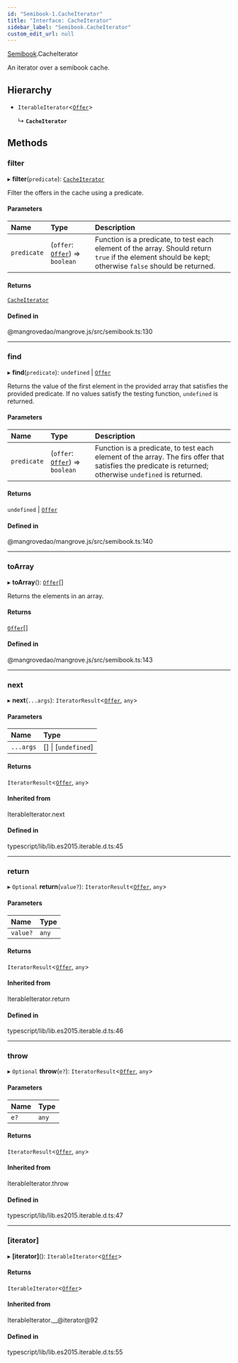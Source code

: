 ```yaml
---
id: "Semibook-1.CacheIterator"
title: "Interface: CacheIterator"
sidebar_label: "Semibook.CacheIterator"
custom_edit_url: null
---
```


[Semibook](../namespaces/Semibook-1.md).CacheIterator

An iterator over a semibook cache.

## Hierarchy

- `IterableIterator`<[`Offer`](../namespaces/Market-1.md#offer)\>

  ↳ **`CacheIterator`**

## Methods

### <a id="filter" name="filter"></a> filter

▸ **filter**(`predicate`): [`CacheIterator`](Semibook-1.CacheIterator.md)

Filter the offers in the cache using a predicate.

#### Parameters

| Name | Type | Description |
| :------ | :------ | :------ |
| `predicate` | (`offer`: [`Offer`](../namespaces/Market-1.md#offer)) => `boolean` | Function is a predicate, to test each element of the array. Should return `true` if the element should be kept; otherwise `false` should be returned. |

#### Returns

[`CacheIterator`](Semibook-1.CacheIterator.md)

#### Defined in

@mangrovedao/mangrove.js/src/semibook.ts:130

___

### <a id="find" name="find"></a> find

▸ **find**(`predicate`): `undefined` \| [`Offer`](../namespaces/Market-1.md#offer)

Returns the value of the first element in the provided array that
satisfies the provided predicate. If no values satisfy the testing function,
`undefined` is returned.

#### Parameters

| Name | Type | Description |
| :------ | :------ | :------ |
| `predicate` | (`offer`: [`Offer`](../namespaces/Market-1.md#offer)) => `boolean` | Function is a predicate, to test each element of the array. The firs offer that satisfies the predicate is returned; otherwise `undefined` is returned. |

#### Returns

`undefined` \| [`Offer`](../namespaces/Market-1.md#offer)

#### Defined in

@mangrovedao/mangrove.js/src/semibook.ts:140

___

### <a id="toarray" name="toarray"></a> toArray

▸ **toArray**(): [`Offer`](../namespaces/Market-1.md#offer)[]

Returns the elements in an array.

#### Returns

[`Offer`](../namespaces/Market-1.md#offer)[]

#### Defined in

@mangrovedao/mangrove.js/src/semibook.ts:143

___

### <a id="next" name="next"></a> next

▸ **next**(`...args`): `IteratorResult`<[`Offer`](../namespaces/Market-1.md#offer), `any`\>

#### Parameters

| Name | Type |
| :------ | :------ |
| `...args` | [] \| [`undefined`] |

#### Returns

`IteratorResult`<[`Offer`](../namespaces/Market-1.md#offer), `any`\>

#### Inherited from

IterableIterator.next

#### Defined in

typescript/lib/lib.es2015.iterable.d.ts:45

___

### <a id="return" name="return"></a> return

▸ `Optional` **return**(`value?`): `IteratorResult`<[`Offer`](../namespaces/Market-1.md#offer), `any`\>

#### Parameters

| Name | Type |
| :------ | :------ |
| `value?` | `any` |

#### Returns

`IteratorResult`<[`Offer`](../namespaces/Market-1.md#offer), `any`\>

#### Inherited from

IterableIterator.return

#### Defined in

typescript/lib/lib.es2015.iterable.d.ts:46

___

### <a id="throw" name="throw"></a> throw

▸ `Optional` **throw**(`e?`): `IteratorResult`<[`Offer`](../namespaces/Market-1.md#offer), `any`\>

#### Parameters

| Name | Type |
| :------ | :------ |
| `e?` | `any` |

#### Returns

`IteratorResult`<[`Offer`](../namespaces/Market-1.md#offer), `any`\>

#### Inherited from

IterableIterator.throw

#### Defined in

typescript/lib/lib.es2015.iterable.d.ts:47

___

### <a id="[iterator]" name="[iterator]"></a> [iterator]

▸ **[iterator]**(): `IterableIterator`<[`Offer`](../namespaces/Market-1.md#offer)\>

#### Returns

`IterableIterator`<[`Offer`](../namespaces/Market-1.md#offer)\>

#### Inherited from

IterableIterator.\_\_@iterator@92

#### Defined in

typescript/lib/lib.es2015.iterable.d.ts:55

